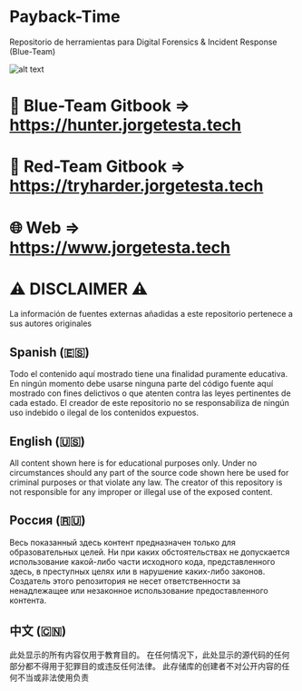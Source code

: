 # Payback-Time
Repositorio de herramientas para Digital Forensics &amp; Incident Response (Blue-Team)

![alt text](https://static.wixstatic.com/media/aacf8f_d529e0363a9647d49b64829fcd785fb1~mv2.png)

# 📘 Blue-Team Gitbook => https://hunter.jorgetesta.tech
# 📕 Red-Team Gitbook => https://tryharder.jorgetesta.tech
# 🌐 Web => https://www.jorgetesta.tech

# ⚠ DISCLAIMER ⚠ 
La información de fuentes externas añadidas a este repositorio pertenece a sus autores originales

## Spanish (🇪🇸)
Todo el contenido aquí mostrado tiene una finalidad puramente educativa. En ningún momento debe usarse ninguna parte del código fuente aquí mostrado con fines delictivos o que atenten contra las leyes pertinentes de cada estado. 
El creador de este repositorio no se responsabiliza de ningún uso indebido o ilegal de los contenidos expuestos.

## English (🇺🇸)
All content shown here is for educational purposes only. Under no circumstances should any part of the source code shown here be used for criminal purposes or that violate any law.
The creator of this repository is not responsible for any improper or illegal use of the exposed content.

## Россия (🇷🇺)
Весь показанный здесь контент предназначен только для образовательных целей. Ни при каких обстоятельствах не допускается использование какой-либо части исходного кода, представленного здесь, в преступных целях или в нарушение каких-либо законов.
Создатель этого репозитория не несет ответственности за ненадлежащее или незаконное использование предоставленного контента.

## 中文 (🇨🇳)
此处显示的所有内容仅用于教育目的。 在任何情况下，此处显示的源代码的任何部分都不得用于犯罪目的或违反任何法律。
此存储库的创建者不对公开内容的任何不当或非法使用负责
